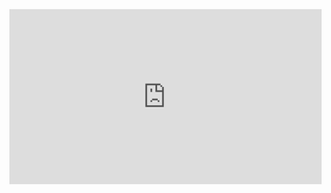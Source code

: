﻿<iframe width="560" height="315" src="https://www.youtube.com/embed/EfYLAtwKIwo?list=PL1DEQjXG2xnIwo6J_ffvWzXZDvWR9NEik" frameborder="0" allowfullscreen></iframe>